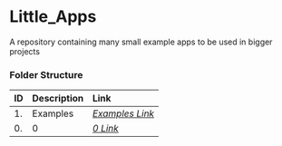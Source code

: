 # Little_Apps
A repository containing many small example apps to be used in bigger projects

### Folder Structure

|ID|Description|Link|
| :------------| :------------ | :------------ |
|1.|Examples|*[Examples Link](https://github.com/Cale-Torino/Little_Apps/tree/main/4.%20Python/1.%20Examples)*|
|0.|0|*[0 Link](0)*|
